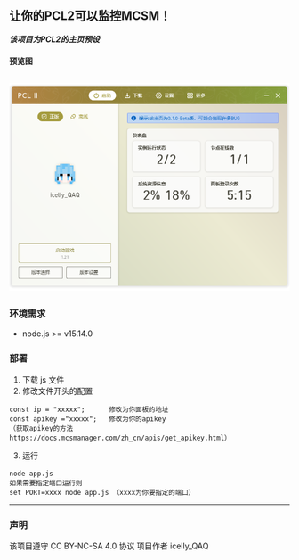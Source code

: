 ## 让你的PCL2可以监控MCSM！

***该项目为PCL2的主页预设***
#### 预览图
![预览图](./assets/tup.png)
------

### 环境需求
+ node.js >= v15.14.0

### 部署
1. 下载 js 文件
2. 修改文件开头的配置
```
const ip = "xxxxx";      修改为你面板的地址
const apikey ="xxxxx";   修改为你的apikey
（获取apikey的方法https://docs.mcsmanager.com/zh_cn/apis/get_apikey.html）
```
3. 运行
```
node app.js
如果需要指定端口运行则
set PORT=xxxx node app.js （xxxx为你要指定的端口）
```
----
### 声明
该项目遵守 CC BY-NC-SA 4.0 协议
项目作者 icelly_QAQ
